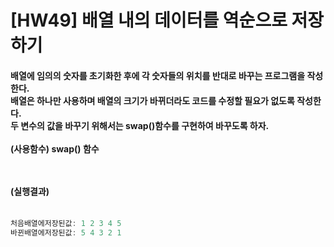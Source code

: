 # [HW49] 배열 내의 데이터를 역순으로 저장하기


<h4>

배열에 임의의 숫자를 초기화한 후에 각 숫자들의 위치를 반대로 바꾸는 프로그램을 작성한다. </br>
배열은 하나만 사용하며 배열의 크기가 바뀌더라도 코드를 수정할 필요가 없도록 작성한다.</br>
두 변수의 값을 바꾸기 위해서는 swap()함수를 구현하여 바꾸도록 하자.</br></br>
(사용함수) swap() 함수

</br></br>
(실행결과)
</br></br></h4>

```cpp
처음배열에저장된값: 1 2 3 4 5 
바뀐배열에저장된값: 5 4 3 2 1

```